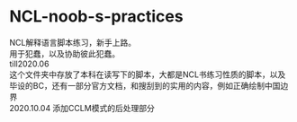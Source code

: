 # NCL-noob-s-practices
NCL解释语言脚本练习，新手上路。
<br>用于犯蠢，以及协助彼此犯蠢。
<br>till2020.06 
<br>这个文件夹中存放了本科在读写下的脚本，大都是NCL书练习性质的脚本，以及毕设的BC，还有一部分官方文档，和搜刮到的实用的内容，例如正确绘制中国边界
<br>2020.10.04 添加CCLM模式的后处理部分
